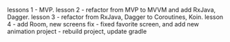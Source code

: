 lessons 1 - MVP.
lesson 2 - refactor from MVP to MVVM and add RxJava, Dagger.
lesson 3 - refactor from RxJava, Dagger to Coroutines, Koin.
lesson 4 - add Room, new screens
fix - fixed favorite screen, and add new animation
project - rebuild project, update gradle
